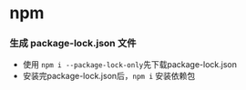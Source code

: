 # npm

### 生成 package-lock.json 文件
* 使用 `npm i --package-lock-only`先下载package-lock.json
* 安装完package-lock.json后，`npm i` 安装依赖包